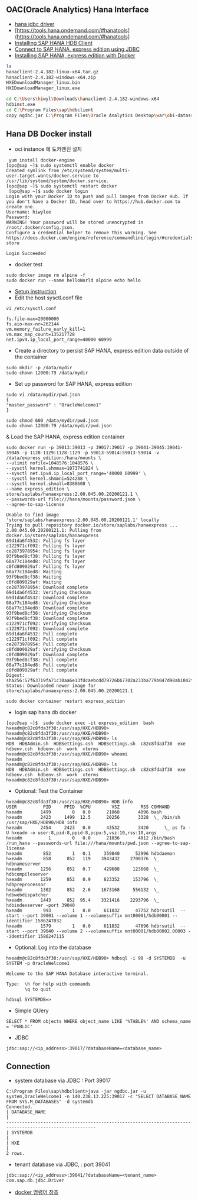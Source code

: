 ## OAC(Oracle Analytics) Hana Interface 

* [hana jdbc driver](https://developers.sap.com/tutorials/hxe-connect-hxe-using-jdbc.html#ce721b2d-a0a6-4f23-972d-4d7301d5fd7a)
* [https://tools.hana.ondemand.com/#hanatools](https://tools.hana.ondemand.com/#hanatools]
* [Installing SAP HANA HDB Client](https://developers.sap.com/tutorials/hxe-ua-install-hdb-client-windows.html)
* [Connect to SAP HANA, express edition using JDBC](https://developers.sap.com/tutorials/hxe-connect-hxe-using-jdbc.html)
* [Installing SAP HANA, express edition with Docker](https://developers.sap.com/tutorials/hxe-ua-install-using-docker.html)
```bash
ls 
hanaclient-2.4.182-linux-x64.tar.gz
hanaclient-2.4.182-windows-x64.zip
HXEDownloadManager_linux.bin
HXEDownloadManager_linux.exe

cd C:\Users\hiwyl\Downloads\hanaclient-2.4.182-windows-x64
hdbinst.exe
cd C:\Program Files\sap\hdbclient
copy ngdbc.jar C:\Program Files\Oracle Analytics Desktop\war\obi-datasrc-server\WEB-INF\lib
```
## Hana DB Docker install
* oci instance 에 도커엔진 설치
```
 yum install docker-engine
[opc@sap ~]$ sudo systemctl enable docker
Created symlink from /etc/systemd/system/multi-user.target.wants/docker.service to /usr/lib/systemd/system/docker.service.
[opc@sap ~]$ sudo systemctl restart docker
 [opc@sap ~]$ sudo docker login
Login with your Docker ID to push and pull images from Docker Hub. If you don't have a Docker ID, head over to https://hub.docker.com to create one.
Username: hiwylee
Password:
WARNING! Your password will be stored unencrypted in /root/.docker/config.json.
Configure a credential helper to remove this warning. See
https://docs.docker.com/engine/reference/commandline/login/#credentials-store

Login Succeeded

```
* docker test
```
sudo docker image rm alpine -f
sudo docker run --name helloWorld alpine echo hello
``` 
* [Setup instruction](https://hub.docker.com/_/sap-hana-express-edition/plans/f2dc436a-d851-4c22-a2ba-9de07db7a9ac?tab=instructions)
* Edit the host sysctl.conf file
```
vi /etc/sysctl.conf

fs.file-max=20000000
fs.aio-max-nr=262144
vm.memory_failure_early_kill=1
vm.max_map_count=135217728
net.ipv4.ip_local_port_range=40000 60999
```
* Create a directory to persist SAP HANA, express edition data outside of the container
```
sudo mkdir -p /data/mydir
sudo chown 12000:79 /data/mydir
```
* Set up password for SAP HANA, express edition
```
sudo vi /data/mydir/pwd.json
{
"master_password" : "OracleWelcome1"
}

sudo chmod 600 /data/mydir/pwd.json
sudo chown 12000:79 /data/mydir/pwd.json
```

& Load the SAP HANA, express edition container
```
sudo docker run -p 39013:39013 -p 39017:39017 -p 39041-39045:39041-39045 -p 1128-1129:1128-1129 -p 59013-59014:59013-59014 -v /data/express_edition:/hana/mounts \
--ulimit nofile=1048576:1048576 \
--sysctl kernel.shmmax=1073741824 \
--sysctl net.ipv4.ip_local_port_range='40000 60999' \
--sysctl kernel.shmmni=524288 \
--sysctl kernel.shmall=8388608 \
--name express_edition \
store/saplabs/hanaexpress:2.00.045.00.20200121.1 \
--passwords-url file:///hana/mounts/password.json \
--agree-to-sap-license

Unable to find image 'store/saplabs/hanaexpress:2.00.045.00.20200121.1' locally
Trying to pull repository docker.io/store/saplabs/hanaexpress ...
2.00.045.00.20200121.1: Pulling from docker.io/store/saplabs/hanaexpress
69d1da6f4532: Pulling fs layer
c122971cf092: Pulling fs layer
ce2873978954: Pulling fs layer
93f9bed8cf38: Pulling fs layer
68a77c184ed8: Pulling fs layer
c0fd809029af: Pulling fs layer
68a77c184ed8: Waiting
93f9bed8cf38: Waiting
c0fd809029af: Waiting
ce2873978954: Download complete
69d1da6f4532: Verifying Checksum
69d1da6f4532: Download complete
68a77c184ed8: Verifying Checksum
68a77c184ed8: Download complete
93f9bed8cf38: Verifying Checksum
93f9bed8cf38: Download complete
c122971cf092: Verifying Checksum
c122971cf092: Download complete
69d1da6f4532: Pull complete
c122971cf092: Pull complete
ce2873978954: Pull complete
c0fd809029af: Verifying Checksum
c0fd809029af: Download complete
93f9bed8cf38: Pull complete
68a77c184ed8: Pull complete
c0fd809029af: Pull complete
Digest: sha256:57f63719fa71c30aa6e13fdcaebcdd79726bb7702a233ba779b047d98ab1042f
Status: Downloaded newer image for store/saplabs/hanaexpress:2.00.045.00.20200121.1
```
```
sudo docker container restart express_edition

```
* login sap hana db docker
```
[opc@sap ~]$  sudo docker exec -it express_edition  bash
hxeadm@c82c8fda3f30:/usr/sap/HXE/HDB90>
hxeadm@c82c8fda3f30:/usr/sap/HXE/HDB90>
hxeadm@c82c8fda3f30:/usr/sap/HXE/HDB90> ls
HDB  HDBAdmin.sh  HDBSettings.csh  HDBSettings.sh  c82c8fda3f30  exe  hdbenv.csh  hdbenv.sh  work  xterms
hxeadm@c82c8fda3f30:/usr/sap/HXE/HDB90> whoami
hxeadm
hxeadm@c82c8fda3f30:/usr/sap/HXE/HDB90> ls
HDB  HDBAdmin.sh  HDBSettings.csh  HDBSettings.sh  c82c8fda3f30  exe  hdbenv.csh  hdbenv.sh  work  xterms
hxeadm@c82c8fda3f30:/usr/sap/HXE/HDB90>

```
* Optional: Test the Container
```
hxeadm@c82c8fda3f30:/usr/sap/HXE/HDB90> HDB info
USER          PID     PPID  %CPU        VSZ        RSS COMMAND
hxeadm       1499        0   0.0      21060       4096 bash
hxeadm       2423     1499  12.5      20256       3328  \_ /bin/sh /usr/sap/HXE/HDB90/HDB info
hxeadm       2454     2423   0.0      43532       3420      \_ ps fx -U hxeadm -o user:8,pid:8,ppid:8,pcpu:5,vsz:10,rss:10,args
hxeadm          1        0   0.0      21036       4012 /bin/bash /run_hana --passwords-url file:///hana/mounts/pwd.json --agree-to-sap-license
hxeadm        852        1   0.1     359840      52996 hdbdaemon
hxeadm        858      852   119    3943432    2700376  \_ hdbnameserver
hxeadm       1256      852   0.7     429688     123668  \_ hdbcompileserver
hxeadm       1259      852   0.9     823352     153796  \_ hdbpreprocessor
hxeadm       1302      852   2.6    1673168     556132  \_ hdbwebdispatcher
hxeadm       1443      852  95.4    3321416    2293796  \_ hdbindexserver -port 39040
hxeadm        993        1   0.0     611832      47752 hdbrsutil  --start --port 39001 --volume 1 --volumesuffix mnt00001/hdb00001 --identifier 1586247032
hxeadm       1579        1   0.0     611832      47696 hdbrsutil  --start --port 39040 --volume 2 --volumesuffix mnt00001/hdb00002.00003 --identifier 1586247115

```
* Optional: Log into the database
```
hxeadm@c82c8fda3f30:/usr/sap/HXE/HDB90> hdbsql -i 90 -d SYSTEMDB  -u SYSTEM -p OracleWelcome1

Welcome to the SAP HANA Database interactive terminal.

Type:  \h for help with commands
       \q to quit

hdbsql SYSTEMDB=>

```
* Simple QUery
```
SELECT * FROM objects WHERE object_name LIKE '%TABLE%' AND schema_name = 'PUBLIC'

```
* JDBC 
```
jdbc:sap://<ip_address>:39017/?databaseName=<database_name>

```
## Connection 
* system database via JDBC : Port 39017
```
C:\Program Files\sap\hdbclient>java -jar ngdbc.jar -u system,OracleWelcome1 -n 140.238.13.225:39017 -c "SELECT DATABASE_NAME FROM SYS.M_DATABASES" -d systemdb
Connected.
| DATABASE_NAME                                                                                        |
--------------------------------------------------------------------------------------------------------
| SYSTEMDB                                                                                             |
| HXE                                                                                                  |
2 rows.
```
*  tenant database via JDBC, : port 39041
```
jdbc:sap://<ip_address>:39041/?databaseName=<tenant_name>
com.sap.db.jdbc.Driver
```

* [docker 명령어 참조](https://datascienceschool.net/view-notebook/708e711429a646818b9dcbb581e0c10a/)
  
```

```

```
